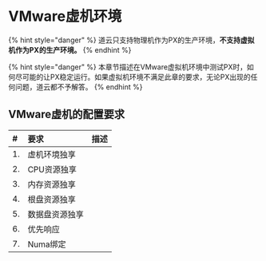 # VMware虚机环境

{% hint style="danger" %}
道云只支持物理机作为PX的生产环境，**不支持虚拟机作为PX的生产环境。**
{% endhint %}

{% hint style="danger" %}
本章节描述在VMware虚拟机环境中测试PX时，如何尽可能的让PX稳定运行。如果虚拟机环境不满足此章的要求，无论PX出现的任何问题，道云都不予解答。
{% endhint %}

## VMware虚机的配置要求

| \# | 要求 | 描述 |
| :--- | :--- | :--- |
| 1. | 虚机环境独享 |  |
| 2.  | CPU资源独享 |  |
| 3.  | 内存资源独享 |  |
| 4. | 根盘资源独享 |  |
| 5. | 数据盘资源独享 |  |
| 6.  | 优先响应 |  |
| 7. | Numa绑定 |  |




